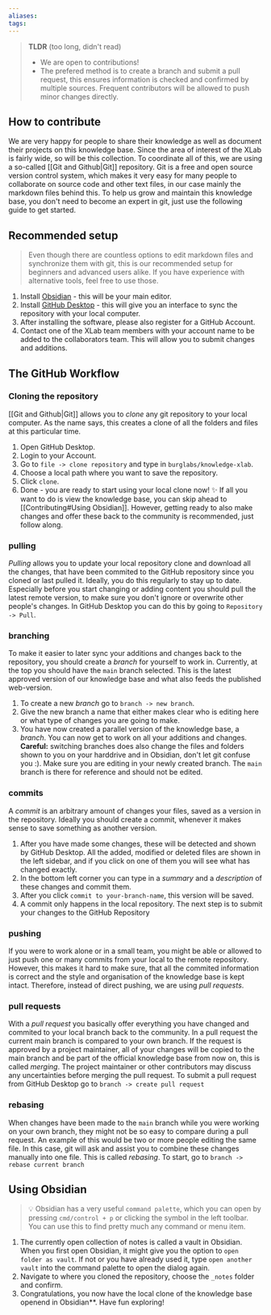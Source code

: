 ```yaml
---
aliases:
tags:
---
```


> **TLDR** (too long, didn't read)
> - We are open to contributions!
> - The prefered method is to create a branch and submit a pull request, this ensures information is checked and confirmed by multiple sources. Frequent contributors will be allowed to push minor changes directly.

## How to contribute
We are very happy for people to share their knowledge as well as document their projects on this knowledge base. Since the area of interest of the XLab is fairly wide, so will be this collection.
To coordinate all of this, we are using a so-called [[Git and Github|Git]] repository. Git is a free and open source version control system, which makes it very easy for many people to collaborate on source code and other text files, in our case mainly the markdown files behind this. To help us grow and maintain this knowledge base, you don't need to become an expert in git, just use the following guide to get started.

## Recommended setup
> Even though there are countless options to edit markdown files and synchronize them with git, this is our recommended setup for beginners and advanced users alike. If you have experience with alternative tools, feel free to use those.

1. Install [Obsidian](https://obsidian.md/) - this will be your main editor.
2. Install [GitHub Desktop](https://desktop.github.com/) - this will give you an interface to sync the repository with your local computer. 
3. After installing the software, please also register for a GitHub Account. 
4. Contact one of the XLab team members with your account name to be added to the collaborators team. This will allow you to submit changes and additions.

## The GitHub Workflow

### Cloning the repository
[[Git and Github|Git]] allows you to *clone* any git repository to your local computer. As the name says, this creates a clone of all the folders and files at this particular time.
1. Open GitHub Desktop. 
2. Login to your Account.
3. Go to `file -> clone repository` and type in `burglabs/knowledge-xlab`.
4. Choose a local path where you want to save the repository.
5. Click `clone`. 
6. Done - you are ready to start using your local clone now! ✨ If all you want to do is view the knowledge base, you can skip ahead to [[Contributing#Using Obsidian]]. However, getting ready to also make changes and offer these back to the community is recommended, just follow along. 

### pulling 
*Pulling* allows you to update your local repository clone and download all the changes, that have been commited to the GitHub repository since you cloned or last pulled it.
Ideally, you do this regularly to stay up to date. Especially before you start changing or adding content you should pull the latest remote version, to make sure you don't ignore or overwrite other people's changes. 
In GitHub Desktop you can do this by going to `Repository -> Pull`.

### branching
To make it easier to later sync your additions and changes back to the repository, you should create a *branch* for yourself to work in. Currently, at the top you should have the `main` branch selected. This is the latest approved version of our knowledge base and what also feeds the published web-version.
1. To create a new *branch* go to `branch -> new branch`. 
2. Give the new branch a name that either makes clear who is editing here or what type of changes you are going to make. 
3. You have now created a parallel version of the knowledge base, a *branch*. You can now get to work on all your additions and changes. **Careful:** switching branches does also change the files and folders shown to you on your harddrive and in Obsidian, don't let git confuse you :). Make sure you are editing in your newly created branch. The `main` branch is there for reference and should not be edited.

### commits
A *commit* is an arbitrary amount of changes your files, saved as a version in the repository. Ideally you should create a commit, whenever it makes sense to save something as another version. 
1. After you have made some changes, these will be detected and shown by GitHub Desktop. All the added, modified or deleted files are shown in the left sidebar, and if you click on one of them you will see what has changed exactly.
2. In the bottom left corner you can type in a *summary* and a *description* of these changes and commit them. 
3. After you click `commit to your-branch-name`, this version will be saved. 
4. A commit only happens in the local repository. The next step is to submit your changes to the GitHub Repository

### pushing 
If you were to work alone or in a small team, you might be able or allowed to just push one or many commits from your local to the remote repository. However, this makes it hard to make sure, that all the commited information is correct and the style and organisation of the knowledge base is kept intact. Therefore, instead of direct pushing, we are using *pull requests*. 

### pull requests
With a *pull request* you basically offer everything you have changed and commited to your local branch back to the community. In a pull request the current main branch is compared to your own branch. If the request is approved by a project maintainer, all of your changes will be copied to the main branch and be part of the official knowledge base from now on, this is called *merging*. The project maintainer or other contributors may discuss any uncertainties before merging the pull request.
To submit a pull request from GitHub Desktop go to `branch -> create pull request`

### rebasing
When changes have been made to the `main` branch while you were working on your own branch, they might not be so easy to compare during a pull request. An example of this would be two or more people editing the same file. In this case, git will ask and assist you to combine these changes manually into one file. This is called *rebasing*.
To start, go to `branch -> rebase current branch`

## Using Obsidian
> 💡 Obsidian has a very useful `command palette`, which you can open by pressing `cmd/control + p` or clicking the symbol in the left toolbar. You can use this to find pretty much any command or menu item. 
1. The currently open collection of notes is called a vault in Obsidian. When you first open Obsidian, it might give you the option to `open folder as vault`. If not or you have already used it, type `open another vault` into the command palette to open the dialog again.
2. Navigate to where you cloned the repository, choose the `_notes` folder and confirm. 
3. Congratulations, you now have the local clone of the knowledge base openend in Obsidian**. Have fun exploring!